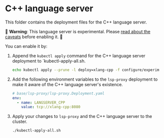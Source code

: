 # C++ language server

This folder contains the deployment files for the C++ language server.

🚨 **Warning**: This language server is experimental. Please [read about the caveats](https://about.sourcegraph.com/docs/code-intelligence/experimental-language-servers/#caveats-of-experimental-language-servers) before enabling it. 🚨

You can enable it by:

1. Append the `kubectl apply` command for the C++ language server deployment to `kubectl-apply-all.sh.

   ```bash
   echo kubectl apply --prune -l deploy=xlang-cpp -f configure/experimental/cpp --recursive >> kubectl-apply-all.sh
   ```

2. Add the following environment variables to the `lsp-proxy` deployment to make it aware of the C++ language server's existence.

   ```yaml
   # base/lsp-proxy/lsp-proxy.Deployment.yaml
   env:
     - name: LANGSERVER_CPP
       value: tcp://xlang-cpp:8080
   ```

3. Apply your changes to `lsp-proxy` and the C++ language server to the cluster.

   ```bash
   ./kubectl-apply-all.sh
   ```
